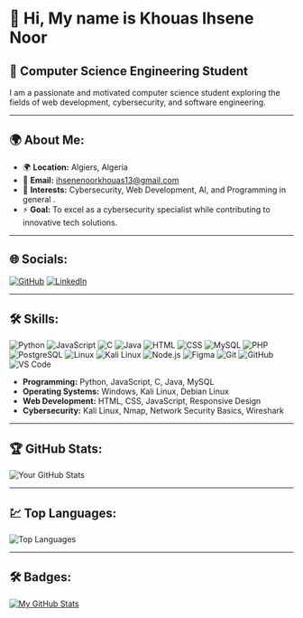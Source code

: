 # 👋 Hi, My name is Khouas Ihsene Noor

## 🌟 Computer Science Engineering Student

I am a passionate and motivated computer science student exploring the fields of web development, cybersecurity, and software engineering. 

---

## 🌍 About Me:
- 🌍 **Location:** Algiers, Algeria
- 📧 **Email:** ihsenenoorkhouas13@gmail.com
- 🧠 **Interests:** Cybersecurity, Web Development, AI, and Programming in general .
- ⚡ **Goal:** To excel as a cybersecurity specialist while contributing to innovative tech solutions.

---

## 🌐 Socials:
[![GitHub](https://img.shields.io/badge/GitHub-181717?logo=github&logoColor=white)](https://github.com/noorihs)
[![LinkedIn](https://img.shields.io/badge/LinkedIn-0077B5?logo=linkedin&logoColor=white)](https://www.linkedin.com/in/ihsene-noor-k-5665b5259/)


---

## 🛠️ Skills:

![Python](https://img.shields.io/badge/-Python-3776AB?logo=python&logoColor=white)
![JavaScript](https://img.shields.io/badge/-JavaScript-F7DF1E?logo=javascript&logoColor=black)
![C](https://img.shields.io/badge/-C-A8B9CC?logo=c&logoColor=white)
![Java](https://img.shields.io/badge/-Java-007396?logo=java&logoColor=white)
![HTML](https://img.shields.io/badge/-HTML-E34F26?logo=html5&logoColor=white)
![CSS](https://img.shields.io/badge/-CSS-1572B6?logo=css3&logoColor=white)
![MySQL](https://img.shields.io/badge/-MySQL-4479A1?logo=mysql&logoColor=white)
![PHP](https://img.shields.io/badge/-PHP-777BB4?logo=php&logoColor=white)
![PostgreSQL](https://img.shields.io/badge/-PostgreSQL-336791?logo=postgresql&logoColor=white)
![Linux](https://img.shields.io/badge/-Linux-FCC624?logo=linux&logoColor=black)
![Kali Linux](https://img.shields.io/badge/-Kali_Linux-557C94?logo=kalilinux&logoColor=white)
![Node.js](https://img.shields.io/badge/-Node.js-339933?logo=node.js&logoColor=white)
![Figma](https://img.shields.io/badge/-Figma-F24E1E?logo=figma&logoColor=white)
![Git](https://img.shields.io/badge/-Git-F05032?logo=git&logoColor=white)
![GitHub](https://img.shields.io/badge/-GitHub-181717?logo=github&logoColor=white)
![VS Code](https://img.shields.io/badge/-VS_Code-007ACC?logo=visual-studio-code&logoColor=white)


- **Programming:** Python, JavaScript, C, Java, MySQL  
- **Operating Systems:** Windows, Kali Linux, Debian Linux  
- **Web Development:** HTML, CSS, JavaScript, Responsive Design  
- **Cybersecurity:** Kali Linux, Nmap, Network Security Basics, Wireshark  

---

## 🏆 GitHub Stats:
![Your GitHub Stats](https://github-readme-stats.vercel.app/api?username=noorihs&show_icons=true&theme=radical)

---

## 💹 Top Languages:
![Top Languages](https://github-readme-stats.vercel.app/api/top-langs/?username=noorihs&layout=compact&theme=radical)

---

## 🛠️ Badges:
[![My GitHub Stats](https://github-profile-trophy.vercel.app/?username=noorihs&theme=onedark)](https://github.com/ryo-ma/github-profile-trophy)
